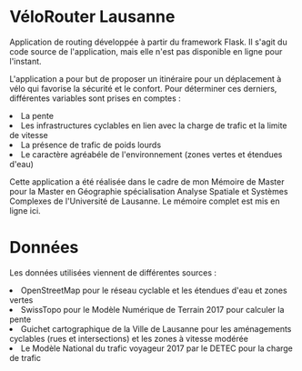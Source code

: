 # VéloRouter Lausanne
Application de routing développée à partir du framework Flask. Il s'agit du code source de l'application, mais elle n'est pas disponible en ligne pour l'instant.

L'application a pour but de proposer un itinéraire pour un déplacement à vélo qui favorise la sécurité et le confort.
Pour déterminer ces derniers, différentes variables sont prises en comptes :
<li> La pente
<li> Les infrastructures cyclables en lien avec la charge de trafic et la limite de vitesse
<li> La présence de trafic de poids lourds
<li> Le caractère agréabéle de l'environnement (zones vertes et étendues d'eau)


Cette application a été réalisée dans le cadre de mon Mémoire de Master pour la Master en Géographie spécialisation Analyse Spatiale et Systèmes Complexes de l'Université de Lausanne. Le mémoire complet est mis en ligne ici.

# Données
Les données utilisées viennent de différentes sources :
<li> OpenStreetMap pour le réseau cyclable et les étendues d'eau et zones vertes
<li> SwissTopo pour le Modèle Numérique de Terrain 2017 pour calculer la pente 
<li> Guichet cartographique de la Ville de Lausanne pour les aménagements cyclables (rues et intersections) et les zones à vitesse modérée
<li> Le Modèle National du trafic voyageur 2017 par le DETEC pour la charge de trafic 
